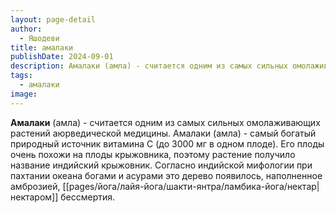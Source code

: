 ```yaml
---
layout: page-detail
author:
  - Яшодеви
title: амалаки
publishDate: 2024-09-01
description: Амалаки (амла) - считается одним из самых сильных омолаживающих растений аюрведической медицины. Амалаки (амла) - самый богатый природный источник витамина С (до 3000 мг в одном плоде).
tags:
  - амалаки
image:
---
```

**Амалаки** (амла) - считается одним из самых сильных омолаживающих растений аюрведической медицины. Амалаки (амла) - самый богатый природный источник витамина С (до 3000 мг в одном плоде). Его плоды очень похожи на плоды крыжовника, поэтому растение получило название индийский крыжовник. Согласно индийской мифологии при пахтании океана богами и асурами это дерево появилось, наполненное амброзией, [[pages/йога/лайя-йога/шакти-янтра/ламбика-йога/нектар|нектаром]] бессмертия.

